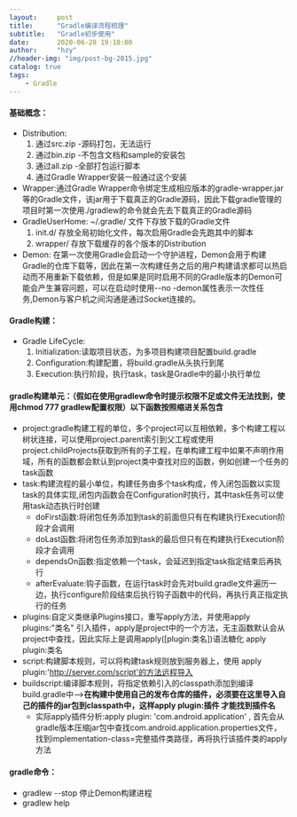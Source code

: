 ```yaml
---
layout:     post
title:      "Gradle编译流程梳理"
subtitle:   "Gradle初步使用"
date:       2020-06-28 19:10:00
author:     "hzy"
//header-img: "img/post-bg-2015.jpg"
catalog: true
tags:
    - Gradle
---
```


#### 基础概念：
- Distribution:
  1. 通过src.zip -源码打包，无法运行
  2. 通过bin.zip -不包含文档和sample的安装包
  3. 通过all.zip -全部打包运行脚本
  4. 通过Gradle Wrapper安装一般通过这个安装
- Wrapper:通过Gradle Wrapper命令绑定生成相应版本的gradle-wrapper.jar等的Gradle文件，该jar用于下载真正的Gradle源码，因此下载gradle管理的项目时第一次使用./gradlew的命令就会先去下载真正的Gradle源码
- GradleUserHome: ~/.gradle/ 文件下存放下载的Gradle文件
  1. init.d/ 存放全局初始化文件，每次启用Gradle会先跑其中的脚本
  2. wrapper/ 存放下载缓存的各个版本的Distribution
- Demon: 在第一次使用Gradle会启动一个守护进程，Demon会用于构建Gradle的仓库下载等，因此在第一次构建任务之后的用户构建请求都可以热启动而不用重新下载依赖，但是如果是同时启用不同的Gradle版本的Demon可能会产生兼容问题，可以在启动时使用--no -demon属性表示一次性任务,Demon与客户机之间沟通是通过Socket连接的。

#### Gradle构建：
- Gradle LifeCycle:
  1. Initialization:读取项目状态，为多项目构建项目配置build.gradle
  2. Configuration:构建配置，将build.gradle从头执行到尾
  3. Execution:执行阶段，执行task，task是Gradle中的最小执行单位



#### gradle构建单元：（假如在使用gradlew命令时提示权限不足或文件无法找到，使用chmod 777 gradlew配置权限）以下函数按照缩进关系包含
- project:gradle构建工程的单位，多个project可以互相依赖，多个构建工程以树状连接，可以使用project.parent索引到父工程或使用project.childProjects获取到所有的子工程，在单构建工程中如果不声明作用域，所有的函数都会默认到project类中查找对应的函数，例如创建一个任务的task函数
- task:构建流程的最小单位，构建任务由多个task构成，传入闭包函数以实现task的具体实现,闭包内函数会在Configuration时执行，其中task任务可以使用task动态执行时创建
    - doFirst函数:将闭包任务添加到task的前面但只有在构建执行Execution阶段才会调用
    - doLast函数:将闭包任务添加到task的最后但只有在构建执行Execution阶段才会调用
    - dependsOn函数:指定依赖一个task，会延迟到指定task指定结束后再执行
    - afterEvaluate:钩子函数，在运行task时会先对build.gradle文件遍历一边，执行configure阶段结束后执行钩子函数中的代码，再执行真正指定执行的任务
- plugins:自定义类继承Plugins接口，重写apply方法，并使用apply plugins:"类名" 引入插件，apply是project中的一个方法，无主函数默认会从project中查找，因此实际上是调用apply(\[plugin:类名\])语法糖化 apply plugin:类名
- script:构建脚本规则，可以将构建task规则放到服务器上，使用 apply plugin:'http://server.com/script'的方法远程导入
- buildscript:编译脚本规则，将指定依赖引入的classpath添加到编译build.gradle中-->**在构建中使用自己的发布仓库的插件，必须要在这里导入自己的插件的jar包到classpath中，这样apply plugin:插件 才能找到插件名**
  - 实际apply插件分析:apply plugin: 'com.android.application' , 首先会从gradle版本压缩jar包中查找com.android.application.properties文件，找到implementation-class=完整插件类路径，再将执行该插件类的apply方法

#### gradle命令：
- gradlew --stop 停止Demon构建进程
- gradlew help






